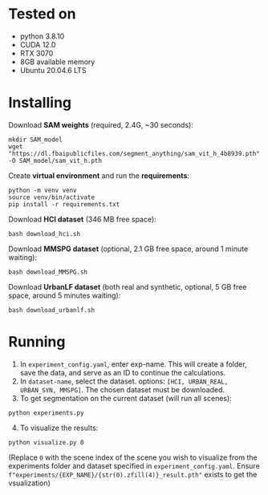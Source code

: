 # Tested on
- python 3.8.10
- CUDA 12.0
- RTX 3070
- 8GB available memory
- Ubuntu 20.04.6 LTS

# Installing
Download **SAM weights** (required, 2.4G, ~30 seconds):
```
mkdir SAM_model
wget "https://dl.fbaipublicfiles.com/segment_anything/sam_vit_h_4b8939.pth" -O SAM_model/sam_vit_h.pth
```

Create **virtual environment** and run the **requirements**:
```
python -m venv venv
source venv/bin/activate
pip install -r requirements.txt
```
Download **HCI dataset** (346 MB free space):
```
bash download_hci.sh
```

Download **MMSPG dataset** (optional, 2.1 GB free space, around 1 minute waiting):
```
bash download_MMSPG.sh
```

Download **UrbanLF dataset** (both real and synthetic, optional, 5 GB free space, around 5 minutes waiting):
```
bash download_urbanlf.sh
```

# Running
1. In `experiment_config.yaml`, enter exp-name. This will create a folder, save the data, and serve as an ID to continue the calculations.
2. In `dataset-name`, select the dataset. options: `[HCI, URBAN_REAL, URBAN_SYN, MMSPG]`. The chosen dataset must be downloaded.
3. To get segmentation on the current dataset (will run all scenes):
```
python experiments.py
```
4. To visualize the results:
```
python visualize.py 0
```
(Replace `0` with the scene index of the scene you wish to visualize from the experiments folder and dataset specified in `experiment_config.yaml`. Ensure `f"experiments/{EXP_NAME}/{str(0).zfill(4)}_result.pth"` exists to get the vsualization)
